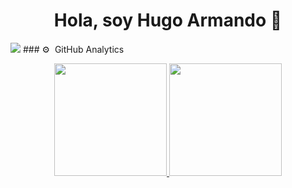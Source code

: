 <div align="center">
<h1 align="center">Hola, soy Hugo Armando 👋</h1>
</div>
<img src="https://www.canva.com/design/DAFgGr3GVfU/GNtJAhnO7zlPSZSx6Mlj8w/view?utm_content=DAFgGr3GVfU&utm_campaign=designshare&utm_medium=link&utm_source=publishsharelink">
### ⚙️ &nbsp;GitHub Analytics

<p align="center">
<a href="https://github.com/ArisGuimera">
  <img height="180em" src="https://github-readme-stats-eight-theta.vercel.app/api?username=ArisGuimera&show_icons=true&theme=algolia&include_all_commits=true&count_private=true"/>
  <img height="180em" src="https://github-readme-stats-eight-theta.vercel.app/api/top-langs/?username=ArisGuimera&layout=compact&langs_count=8&theme=algolia"/>
</a>
</p>
